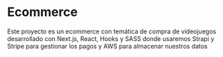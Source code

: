 <h1>Ecommerce</h1>
Este proyecto es un ecommerce con temática de compra de videojuegos desarrollado con Next.js, React, Hooks y SASS donde usaremos Strapi y Stripe para gestionar los pagos y AWS para almacenar nuestros datos
